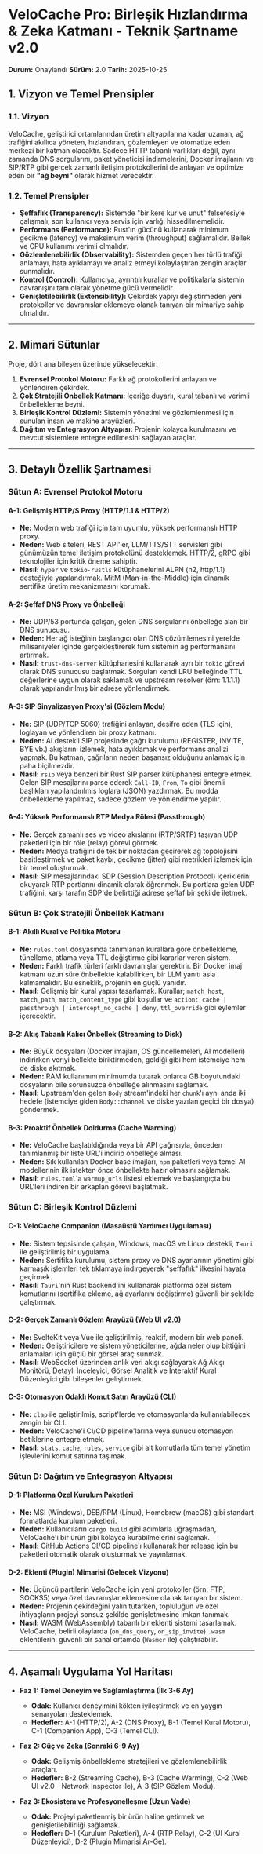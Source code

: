 # VeloCache Pro: Birleşik Hızlandırma & Zeka Katmanı - Teknik Şartname v2.0

**Durum:** Onaylandı
**Sürüm:** 2.0
**Tarih:** 2025-10-25

## 1. Vizyon ve Temel Prensipler

### 1.1. Vizyon
VeloCache, geliştirici ortamlarından üretim altyapılarına kadar uzanan, ağ trafiğini akıllıca yöneten, hızlandıran, gözlemleyen ve otomatize eden merkezi bir katman olacaktır. Sadece HTTP tabanlı varlıkları değil, aynı zamanda DNS sorgularını, paket yöneticisi indirmelerini, Docker imajlarını ve SIP/RTP gibi gerçek zamanlı iletişim protokollerini de anlayan ve optimize eden bir **"ağ beyni"** olarak hizmet verecektir.

### 1.2. Temel Prensipler

- **Şeffaflık (Transparency):** Sistemde "bir kere kur ve unut" felsefesiyle çalışmalı, son kullanıcı veya servis için varlığı hissedilmemelidir.
- **Performans (Performance):** Rust'ın gücünü kullanarak minimum gecikme (latency) ve maksimum verim (throughput) sağlamalıdır. Bellek ve CPU kullanımı verimli olmalıdır.
- **Gözlemlenebilirlik (Observability):** Sistemden geçen her türlü trafiği anlamayı, hata ayıklamayı ve analiz etmeyi kolaylaştıran zengin araçlar sunmalıdır.
- **Kontrol (Control):** Kullanıcıya, ayrıntılı kurallar ve politikalarla sistemin davranışını tam olarak yönetme gücü vermelidir.
- **Genişletilebilirlik (Extensibility):** Çekirdek yapıyı değiştirmeden yeni protokoller ve davranışlar eklemeye olanak tanıyan bir mimariye sahip olmalıdır.

---

## 2. Mimari Sütunlar

Proje, dört ana bileşen üzerinde yükselecektir:

1.  **Evrensel Protokol Motoru:** Farklı ağ protokollerini anlayan ve yönlendiren çekirdek.
2.  **Çok Stratejili Önbellek Katmanı:** İçeriğe duyarlı, kural tabanlı ve verimli önbellekleme beyni.
3.  **Birleşik Kontrol Düzlemi:** Sistemin yönetimi ve gözlemlenmesi için sunulan insan ve makine arayüzleri.
4.  **Dağıtım ve Entegrasyon Altyapısı:** Projenin kolayca kurulmasını ve mevcut sistemlere entegre edilmesini sağlayan araçlar.

---

## 3. Detaylı Özellik Şartnamesi

### Sütun A: Evrensel Protokol Motoru

#### A-1: Gelişmiş HTTP/S Proxy (HTTP/1.1 & HTTP/2)
- **Ne:** Modern web trafiği için tam uyumlu, yüksek performanslı HTTP proxy.
- **Neden:** Web siteleri, REST API'ler, LLM/TTS/STT servisleri gibi günümüzün temel iletişim protokolünü desteklemek. HTTP/2, gRPC gibi teknolojiler için kritik öneme sahiptir.
- **Nasıl:** `hyper` ve `tokio-rustls` kütüphanelerini ALPN (h2, http/1.1) desteğiyle yapılandırmak. MitM (Man-in-the-Middle) için dinamik sertifika üretim mekanizmasını korumak.

#### A-2: Şeffaf DNS Proxy ve Önbelleği
- **Ne:** UDP/53 portunda çalışan, gelen DNS sorgularını önbelleğe alan bir DNS sunucusu.
- **Neden:** Her ağ isteğinin başlangıcı olan DNS çözümlemesini yerelde milisaniyeler içinde gerçekleştirerek tüm sistemin ağ performansını artırmak.
- **Nasıl:** `trust-dns-server` kütüphanesini kullanarak ayrı bir `tokio` görevi olarak DNS sunucusu başlatmak. Sorguları kendi LRU belleğinde TTL değerlerine uygun olarak saklamak ve upstream resolver (örn: 1.1.1.1) olarak yapılandırılmış bir adrese yönlendirmek.

#### A-3: SIP Sinyalizasyon Proxy'si (Gözlem Modu)
- **Ne:** SIP (UDP/TCP 5060) trafiğini anlayan, deşifre eden (TLS için), loglayan ve yönlendiren bir proxy katmanı.
- **Neden:** AI destekli SIP projesinde çağrı kurulumu (REGISTER, INVITE, BYE vb.) akışlarını izlemek, hata ayıklamak ve performans analizi yapmak. Bu katman, çağrıların neden başarısız olduğunu anlamak için paha biçilmezdir.
- **Nasıl:** `rsip` veya benzeri bir Rust SIP parser kütüphanesi entegre etmek. Gelen SIP mesajlarını parse ederek `Call-ID`, `From`, `To` gibi önemli başlıkları yapılandırılmış loglara (JSON) yazdırmak. Bu modda önbellekleme yapılmaz, sadece gözlem ve yönlendirme yapılır.

#### A-4: Yüksek Performanslı RTP Medya Rölesi (Passthrough)
- **Ne:** Gerçek zamanlı ses ve video akışlarını (RTP/SRTP) taşıyan UDP paketleri için bir röle (relay) görevi görmek.
- **Neden:** Medya trafiğini de tek bir noktadan geçirerek ağ topolojisini basitleştirmek ve paket kaybı, gecikme (jitter) gibi metrikleri izlemek için bir temel oluşturmak.
- **Nasıl:** SIP mesajlarındaki SDP (Session Description Protocol) içeriklerini okuyarak RTP portlarını dinamik olarak öğrenmek. Bu portlara gelen UDP trafiğini, karşı tarafın SDP'de belirttiği adrese şeffaf bir şekilde iletmek.

### Sütun B: Çok Stratejili Önbellek Katmanı

#### B-1: Akıllı Kural ve Politika Motoru
- **Ne:** `rules.toml` dosyasında tanımlanan kurallara göre önbellekleme, tünelleme, atlama veya TTL değiştirme gibi kararlar veren sistem.
- **Neden:** Farklı trafik türleri farklı davranışlar gerektirir. Bir Docker imaj katmanı uzun süre önbellekte kalabilirken, bir LLM yanıtı asla kalmamalıdır. Bu esneklik, projenin en güçlü yanıdır.
- **Nasıl:** Gelişmiş bir kural yapısı tasarlamak. Kurallar; `match_host`, `match_path`, `match_content_type` gibi koşullar ve `action: cache | passthrough | intercept_no_cache | deny`, `ttl_override` gibi eylemler içerecektir.

#### B-2: Akış Tabanlı Kalıcı Önbellek (Streaming to Disk)
- **Ne:** Büyük dosyaları (Docker imajları, OS güncellemeleri, AI modelleri) indirirken veriyi bellekte biriktirmeden, geldiği gibi hem istemciye hem de diske akıtmak.
- **Neden:** RAM kullanımını minimumda tutarak onlarca GB boyutundaki dosyaların bile sorunsuzca önbelleğe alınmasını sağlamak.
- **Nasıl:** Upstream'den gelen `Body` stream'indeki her `chunk`'ı aynı anda iki hedefe (istemciye giden `Body::channel` ve diske yazılan geçici bir dosya) göndermek.

#### B-3: Proaktif Önbellek Doldurma (Cache Warming)
- **Ne:** VeloCache başlatıldığında veya bir API çağrısıyla, önceden tanımlanmış bir liste URL'i indirip önbelleğe alması.
- **Neden:** Sık kullanılan Docker base imajları, `npm` paketleri veya temel AI modellerinin ilk istekten önce önbellekte hazır olmasını sağlamak.
- **Nasıl:** `rules.toml`'a `warmup_urls` listesi eklemek ve başlangıçta bu URL'leri indiren bir arkaplan görevi başlatmak.

### Sütun C: Birleşik Kontrol Düzlemi

#### C-1: VeloCache Companion (Masaüstü Yardımcı Uygulaması)
- **Ne:** Sistem tepsisinde çalışan, Windows, macOS ve Linux destekli, `Tauri` ile geliştirilmiş bir uygulama.
- **Neden:** Sertifika kurulumu, sistem proxy ve DNS ayarlarının yönetimi gibi karmaşık işlemleri tek tıklamaya indirgeyerek "şeffaflık" ilkesini hayata geçirmek.
- **Nasıl:** `Tauri`'nin Rust backend'ini kullanarak platforma özel sistem komutlarını (sertifika ekleme, ağ ayarlarını değiştirme) güvenli bir şekilde çalıştırmak.

#### C-2: Gerçek Zamanlı Gözlem Arayüzü (Web UI v2.0)
- **Ne:** SvelteKit veya Vue ile geliştirilmiş, reaktif, modern bir web paneli.
- **Neden:** Geliştiricilere ve sistem yöneticilerine, ağda neler olup bittiğini anlamaları için güçlü bir görsel araç sunmak.
- **Nasıl:** WebSocket üzerinden anlık veri akışı sağlayarak Ağ Akışı Monitörü, Detaylı İnceleyici, Görsel Analitik ve İnteraktif Kural Düzenleyici gibi bileşenler geliştirmek.

#### C-3: Otomasyon Odaklı Komut Satırı Arayüzü (CLI)
- **Ne:** `clap` ile geliştirilmiş, script'lerde ve otomasyonlarda kullanılabilecek zengin bir CLI.
- **Neden:** VeloCache'i CI/CD pipeline'larına veya sunucu otomasyon betiklerine entegre etmek.
- **Nasıl:** `stats`, `cache`, `rules`, `service` gibi alt komutlarla tüm temel yönetim işlevlerini komut satırına taşımak.

### Sütun D: Dağıtım ve Entegrasyon Altyapısı

#### D-1: Platforma Özel Kurulum Paketleri
- **Ne:** MSI (Windows), DEB/RPM (Linux), Homebrew (macOS) gibi standart formatlarda kurulum paketleri.
- **Neden:** Kullanıcıların `cargo build` gibi adımlarla uğraşmadan, VeloCache'i bir ürün gibi kolayca kurabilmelerini sağlamak.
- **Nasıl:** GitHub Actions CI/CD pipeline'ı kullanarak her release için bu paketleri otomatik olarak oluşturmak ve yayınlamak.

#### D-2: Eklenti (Plugin) Mimarisi (Gelecek Vizyonu)
- **Ne:** Üçüncü partilerin VeloCache için yeni protokoller (örn: FTP, SOCKS5) veya özel davranışlar eklemesine olanak tanıyan bir sistem.
- **Neden:** Projenin çekirdeğini yalın tutarken, topluluğun ve özel ihtiyaçların projeyi sonsuz şekilde genişletmesine imkan tanımak.
- **Nasıl:** WASM (WebAssembly) tabanlı bir eklenti sistemi tasarlamak. VeloCache, belirli olaylarda (`on_dns_query`, `on_sip_invite`) `.wasm` eklentilerini güvenli bir sanal ortamda (`Wasmer` ile) çalıştırabilir.

---

## 4. Aşamalı Uygulama Yol Haritası

- **Faz 1: Temel Deneyim ve Sağlamlaştırma (İlk 3-6 Ay)**
  - **Odak:** Kullanıcı deneyimini kökten iyileştirmek ve en yaygın senaryoları desteklemek.
  - **Hedefler:** A-1 (HTTP/2), A-2 (DNS Proxy), B-1 (Temel Kural Motoru), C-1 (Companion App), C-3 (Temel CLI).

- **Faz 2: Güç ve Zeka (Sonraki 6-9 Ay)**
  - **Odak:** Gelişmiş önbellekleme stratejileri ve gözlemlenebilirlik araçları.
  - **Hedefler:** B-2 (Streaming Cache), B-3 (Cache Warming), C-2 (Web UI v2.0 - Network Inspector ile), A-3 (SIP Gözlem Modu).

- **Faz 3: Ekosistem ve Profesyonelleşme (Uzun Vade)**
  - **Odak:** Projeyi paketlenmiş bir ürün haline getirmek ve genişletilebilirliği sağlamak.
  - **Hedefler:** D-1 (Kurulum Paketleri), A-4 (RTP Relay), C-2 (UI Kural Düzenleyici), D-2 (Plugin Mimarisi Ar-Ge).